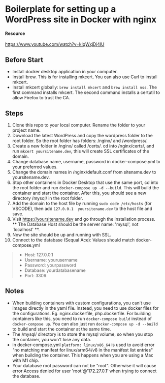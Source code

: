 # Boilerplate for setting up a WordPress site in Docker with nginx

#### Resource
https://www.youtube.com/watch?v=kIqWxjDj4IU

## Before Start
* Install docker desktop application in your computer.
* Install brew. This is for installing mkcert. You can also use Curl to install mkcert.
* Install mkcert globally: `brew install mkcert` and `brew install nss`. The first command installs mkcert. The second command installs a certutil to allow Firefox to trust the CA.

## Steps
1. Clone this repo to your local computer. Rename the folder to your project name.
2. Download the latest WordPress and copy the wordpress folder to the root folder. So the root folder has folders: /nginx/ and /wordpress/.
3. Create a new folder in /nginx/ called /certs/. cd into /nginx/certs/, and run `mkcert yoursitename.dev`, this will create SSL certificates of the domain. 
4. Change database name, username, password in docker-compose.yml to your preferred values.
5. Change the domain names in /nginx/default.conf from sitename.dev to yoursitename.dev.
6. Stop other containers in Docker Desktop that use the same port, cd into the root folder and run `docker-compose up -d --build`. This will build the container and start the container. After this, you should see a new directory /mysql/ in the root folder.
7. Add the domain to the host file by running `sudo code /etc/hosts` (for VSCODE), then add `127.0.0.1	yoursitename.dev` to the host file and save.
8. Visit https://yoursitename.dev and go through the installation process. ** The Database Host should be the server name: 'mysql', not 'localhost' **.
9. Now the site should be up and running with SSL.
10. Connect to the database (Sequal Ace): Values should match docker-compose.yml
> * Host: 127.0.0.1
> * Username: yourusername
> * Password: yourpassword
> * Database: yourdatabasename
> * Port: 3306


## Notes
* When building containers with custom configurations, you can't use images directly in the yaml file. Instead, you need to use docker files for the configurations. Eg. nginx.dockerfile, php.dockerfile. For building containers like this, you need to run `docker-compose build` instead of `docker-compose up`. You can also just run `docker-compose up -d --build` to build and start the container at the same time.
* The /mysql/ directory is to store the mysql volume, so when you stop the container, you won't lose any data.
* in docker-compose.yml `platform: linux/x86_64` is used to avoid error "no matching manifest for linux/arm64/v8 in the manifest list entries" when building the container. This happens when you are using a Mac with M1 chip.
* Your database root password can not be "root". Otherwise it will cause error Access denied for user 'root'@'172.27.0.1’ when trying to connect the database.